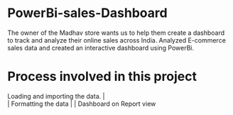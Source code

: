 # PowerBi-sales-Dashboard
The owner of the Madhav store wants us to help them create a dashboard to track and analyze their online sales across India.
Analyzed E-commerce sales data and created an interactive dashboard using PowerBi.
# Process involved in this project 
Loading and importing the data.
            |  
            |
Formatting the data 
            |
            |
Dashboard on Report view
